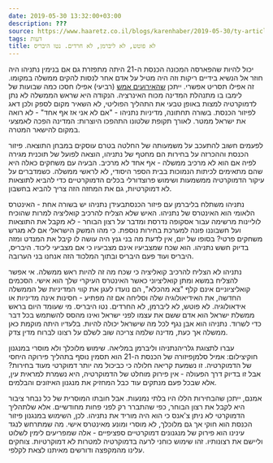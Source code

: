 ```yaml
---
date: 2019-05-30 13:32:00+03:00
description: ???
source: https://www.haaretz.co.il/blogs/karenhaber/2019-05-30/ty-article/0000017f-f8fe-d044-adff-fbfff6230000
tags: דעות
title: לא פוטש, לא ליברמן, לא חרדים. נטו היבריס
---
```


יכול להיות שהפארסה המכונה הכנסת ה-21 היתה מתפזרת גם אם בנימין נתניהו היה חוזר אל הנשיא בידיים ריקות וזה היה מטיל על אדם אחר לנסות להקים ממשלה במקומו. זה אפילו תסריט אפשרי. ייתכן [שהאירועים אמש](/news/elections/2019-05-30/ty-article/0000017f-db61-df62-a9ff-dff764560000) (רביעי) אפילו חסכו כמה שבועות של לימבו בו מתנהלת המדינה מכוח האינרציה. הנקודה היא שראש הממשלה לא נתן לדמוקרטיה למצות באופן טבעי את התהליך הפוליטי, לא השאיר מקום לספק ולכן דאג לפיזור הכנסת. בשורה תחתונה, מדיניות נתניהו - "אם לא אני אז אף אחד" - לא רואה את ישראל ממטר. לאורך תקופת שלטונו התהפכו היוצרות: המדינה הפכה לאמצעי במקום להישאר המטרה. 

לפעמים חשוב להתעכב על משמעותה של החלטה בטרם עוסקים במבחן התוצאה. פיזור הכנסת וההכרזה על בחירות הם מחטף של נתניהו, הוצאה לפועל של תוכנית מגירה לפיה אם הוא לא מרכיב ממשלה - אף אחד לא מרכיב. הבעיה עם משחקים כאלה היא שהם מתאימים לכיתות הנמוכות בבית הספר היסודי, לא לראשי ממשלה. כשמדברים על עיקור הדמוקרטיה ממשמעות ושימוש פרוצדורלי בכלים הדמוקרטיים כדי להביא לתוצאות לא דמוקרטיות, גם את המחזה הזה צריך להביא בחשבון. 

נתניהו משתלח בליברמן עם פיזור הכנסתבעידן נתניהו יש בשורה אחת - האינטרס הלאומי הוא האינטרס של נתניהו. האיש שלא הצליח להרכיב קואליציה למרות שהוכיח לוליינות מרשימה עבור אסקופה נדרסת ומדבר על רצון הבוחר - לא מקבל את התוצאות ועל חשבוננו פונה למערכת בחירות נוספת. כי מהו המשק הישראלי אם לא מגרש משחקים פרטי? בסופו של יום, אין לדעת מה בני גנץ היה עושה לו קיבל את המנדט ומזה בדיוק חשש נתניהו. הוא שכח שמצביעיו אינם מצביעיו כי אם מצביעי ליכוד. היבריס, היבריס ועוד פעם היבריס ובתוך המלכוד הזה אנחנו בני הערובה. 

נתניהו לא הצליח להרכיב קואליציה כי שכח מה זה להיות ראש ממשלה. אי אפשר להצליח במשא ומתן קואליציוני כאשר האינטרס העיקרי שלך הוא אישי. הסכמים קואליציוניים אינם קלף "צא מהכלא", הם נועדו לעגן את קווי המדיניות של הממשלה החדשה, את האידיאולוגיה שלה וסליחה אם זה מפתיע - חסינות אינה מדיניות או אידאולוגיה. לא פוטש, לא ליברמן, לא החרדים. נטו היבריס. מי שעומד היום בראש ממשלת ישראל הוא אדם ששם את עצמו לפני ישראל ואינו מהסס להשתמש בכל דבר כדי לשרוד. נתניהו הוא אבן נגף לכל מה שישראל יכולה להיות. בלעדיו היתה מוקמת כאן ממשלה אך כעת, מדינה שלמה צריכה שוב לשלם על רצונו לברוח מדין צדק. 

 עברו לתצוגת גלריהנתניהו וליברמן במליאה. שימוש מלוכלך ולא מוסרי במנגנון חוקיצילום: אמיל סלמןפיזורה של הכנסת ה-21 הוא תסמין נוסף בתהליך פירוקה היחסי של הדמוקרטיה. זו נשמעת קריאה חלולה כי כביכול מה יותר דמוקרטי מעוד בחירות? אבל זו בדיוק דרך הפעולה - אין פירוק מוחלט של הדמוקרטיה, היא נשמרת למראית עין, אלא שבכל פעם מנתקים עוד כבל המחזיק את מנגנון האיזונים והבלמים. 

אמנם, ייתכן שהבחירות הללו היו בלתי נמנעות. אבל חובתו המוסרית של כל נבחר ציבור היא לקבל את רצון הבוחר, כפי שהתברר רק לפני פחות מחודשיים. אלא שלתהליך הדמוקרטי לא ניתן צ'אנס כי הוא היה מוריד את נתניהו. לכן, השימוש במנגנון פיזור הכנסת הוא חוקי אך גם מלוכלך, לא מוסרי ומונע מאינטרס אישי. מה שמתרחש לנגד עינינו הוא פירוק של מנגנונים דמוקרטיים ספציפיים - אלה שמפריעים לימין לשלוט וליישם את רצונותיו. זהו שימוש כוחני לרעה בדמוקרטיה למטרות לא דמוקרטיות. צוחקים עלינו מהמקפצה ודורשים מאיתנו לצאת לקלפי.